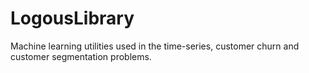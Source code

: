 # LogousLibrary

Machine learning utilities used in the time-series, customer churn and customer segmentation problems.